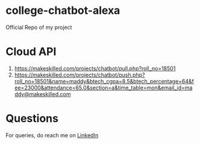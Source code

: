 # college-chatbot-alexa
Official Repo of my project

# Cloud API
1. https://makeskilled.com/projects/chatbot/pull.php?roll_no=18501
2. https://makeskilled.com/projects/chatbot/push.php?roll_no=18501&name=maddy&btech_cgpa=8.5&btech_percentage=64&fee=23000&attendance=65.0&section=a&time_table=mon&email_id=maddy@makeskilled.com

# Questions
For queries, do reach me on <a href="https://linkedin.com/in/MadhuPIoT">LinkedIn</a>
